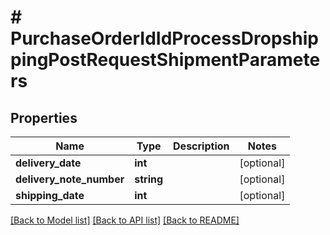 # # PurchaseOrderIdIdProcessDropshippingPostRequestShipmentParameters

## Properties

Name | Type | Description | Notes
------------ | ------------- | ------------- | -------------
**delivery_date** | **int** |  | [optional]
**delivery_note_number** | **string** |  | [optional]
**shipping_date** | **int** |  | [optional]

[[Back to Model list]](../../README.md#models) [[Back to API list]](../../README.md#endpoints) [[Back to README]](../../README.md)
